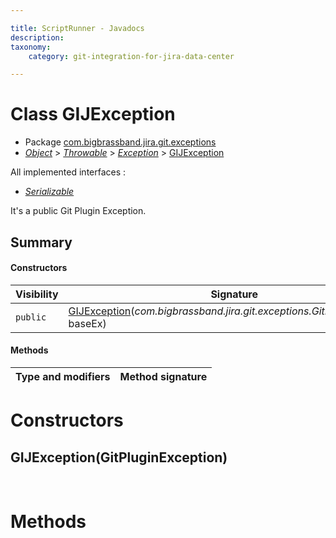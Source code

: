 ```yaml
---

title: ScriptRunner - Javadocs
description:
taxonomy:
    category: git-integration-for-jira-data-center

---
```


# Class GIJException

* Package [com.bigbrassband.jira.git.exceptions](#)
*  *[Object](https://docs.oracle.com/javase/8/docs/api/java/lang/Object.html)*  \>  *[Throwable](https://docs.oracle.com/javase/8/docs/api/java/lang/Throwable.html)*  \>  *[Exception](https://docs.oracle.com/javase/8/docs/api/java/lang/Exception.html)* \> [GIJException](#)

All implemented interfaces :
*  *[Serializable](https://docs.oracle.com/javase/8/docs/api/java/io/Serializable.html)* 

It's a public Git Plugin Exception.


## Summary
#### Constructors
| Visibility | Signature |
| --- | --- |
| `public` | [GIJException](#gijexceptiongitpluginexception)(*com.bigbrassband.jira.git.exceptions.GitPluginException* baseEx) |

#### Methods
| Type and modifiers | Method signature |
| --- | --- |



# Constructors
## GIJException(GitPluginException)



<br>

# Methods

